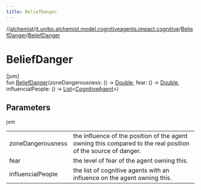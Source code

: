 ```yaml
---
title: BeliefDanger
---
```

//[alchemist](../../../index.html)/[it.unibo.alchemist.model.cognitiveagents.impact.cognitive](../index.html)/[BeliefDanger](index.html)/[BeliefDanger](-belief-danger.html)



# BeliefDanger



[jvm]\
fun [BeliefDanger](-belief-danger.html)(zoneDangerousness: () -> [Double](https://kotlinlang.org/api/latest/jvm/stdlib/kotlin/-double/index.html), fear: () -> [Double](https://kotlinlang.org/api/latest/jvm/stdlib/kotlin/-double/index.html), influencialPeople: () -> [List](https://kotlinlang.org/api/latest/jvm/stdlib/kotlin.collections/-list/index.html)<[CognitiveAgent](../../it.unibo.alchemist.model.cognitiveagents/-cognitive-agent/index.html)>)



## Parameters


jvm

| | |
|---|---|
| zoneDangerousness | the influence of the position of the agent owning this     compared to the real position of the source of danger. |
| fear | the level of fear of the agent owning this. |
| influencialPeople | the list of cognitive agents with an influence on the agent owning this. |




